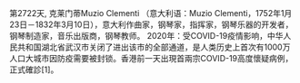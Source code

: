 第2722天, 克莱门蒂Muzio Clementi （意大利语：Muzio Clementi，1752年1月23日－1832年3月10日），意大利作曲家，钢琴家，指挥家，钢琴乐器的开发者，钢琴制造家，音乐出版商，钢琴教师。
2020年：受COVID-19疫情影响，中华人民共和国湖北省武汉市关闭了进出该市的全部通道，是人类历史上首次有1000万人口大城市因防疫需要被封锁。香港前一天出現首兩宗COVID-19高度懷疑病例，正式確診[1]。